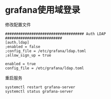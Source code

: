 # grafana使用域登录


修改配置文件

```
#################################### Auth LDAP ##########################
[auth.ldap]
;enabled = false
;config_file = /etc/grafana/ldap.toml
;allow_sign_up = true

enabled = true
config_file = /etc/grafana/ldap.toml
```


重启服务

```
systemctl restart grafana-server
systemctl status grafana-server
```



